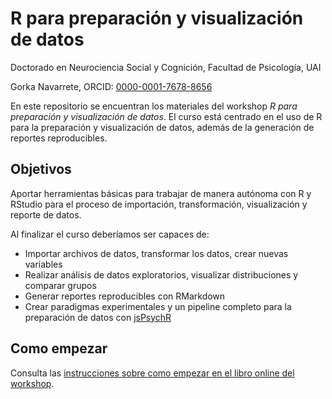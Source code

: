 # R para preparación y visualización de datos

Doctorado en Neurociencia Social y Cognición, Facultad de Psicología, UAI

Gorka Navarrete, ORCID: [0000-0001-7678-8656](http://orcid.org/0000-0001-7678-8656)


En este repositorio se encuentran los materiales del workshop *R para preparación y visualización de datos*. El curso está centrado en el uso de R para la preparación y visualización de datos, además de la generación de reportes reproducibles.


## Objetivos

Aportar herramientas básicas para trabajar de manera autónoma con R y RStudio para el proceso de importación, transformación, visualización y reporte de datos.

Al finalizar el curso deberíamos ser capaces de:  

* Importar archivos de datos, transformar los datos, crear nuevas variables  
* Realizar análisis de datos exploratorios, visualizar distribuciones y comparar grupos  
* Generar reportes reproducibles con RMarkdown  
* Crear paradigmas experimentales y un pipeline completo para la preparación de datos con [jsPsychR](https://gorkang.github.io/jsPsychR-manual/index.html)  



## Como empezar

Consulta las [instrucciones sobre como empezar en el libro online del workshop](https://gorkang.github.io/R_preparacion_visualizacion_datos/index.html#como-empezar).  
